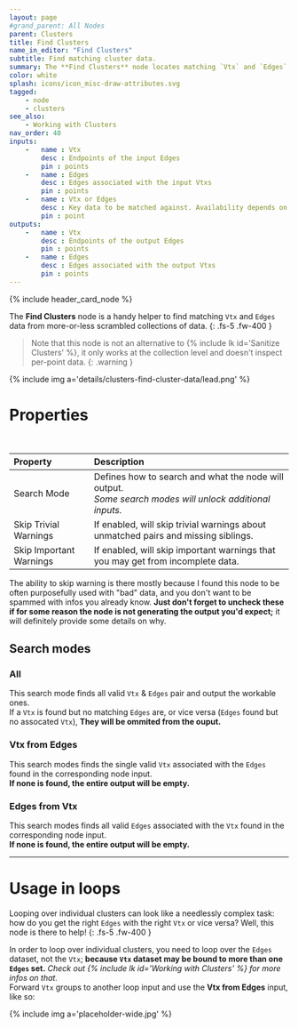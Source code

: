 ```yaml
---
layout: page
#grand_parent: All Nodes
parent: Clusters
title: Find Clusters
name_in_editor: "Find Clusters"
subtitle: Find matching cluster data.
summary: The **Find Clusters** node locates matching `Vtx` and `Edges` pairs from disordered data collections, helping streamline operations when working with individual clusters.
color: white
splash: icons/icon_misc-draw-attributes.svg
tagged:
    - node
    - clusters
see_also:
    - Working with Clusters
nav_order: 40
inputs:
    -   name : Vtx
        desc : Endpoints of the input Edges
        pin : points
    -   name : Edges
        desc : Edges associated with the input Vtxs
        pin : points
    -   name : Vtx or Edges
        desc : Key data to be matched against. Availability depends on the selected Search Mode.
        pin : point
outputs:
    -   name : Vtx
        desc : Endpoints of the output Edges
        pin : points
    -   name : Edges
        desc : Edges associated with the output Vtxs
        pin : points
---
```


{% include header_card_node %}

The **Find Clusters** node is a handy helper to find matching `Vtx` and `Edges` data from more-or-less scrambled collections of data.
{: .fs-5 .fw-400 } 

> Note that this node is not an alternative to {% include lk id='Sanitize Clusters' %}, it only works at the collection level and doesn't inspect per-point data.
{: .warning }

{% include img a='details/clusters-find-cluster-data/lead.png' %}

# Properties
<br>

| Property       | Description          |
|:-------------|:------------------|
| Search Mode          | Defines how to search and what the node will output.<br>*Some search modes will unlock additional inputs.* |
| Skip Trivial Warnings          | If enabled, will skip trivial warnings about unmatched pairs and missing siblings. |
| Skip Important Warnings          | If enabled, will skip important warnings that you may get from incomplete data. |

The ability to skip warning is there mostly because I found this node to be often purposefully used with "bad" data, and you don't want to be spammed with infos you already know. **Just don't forget to uncheck these if for some reason the node is not generating the output you'd expect;** it will definitely provide some details on why.

## Search modes
### All

This search mode finds all valid `Vtx` & `Edges` pair and output the workable ones.  
If a `Vtx` is found but no matching `Edges` are, or vice versa (`Edges` found but no assocated `Vtx`), **They will be ommited from the ouput.**

### Vtx from Edges

This search modes finds the single valid `Vtx` associated with the `Edges` found in the corresponding node input.  
**If none is found, the entire output will be empty.**

### Edges from Vtx

This search modes finds all valid `Edges` associated with the `Vtx` found in the corresponding node input.  
**If none is found, the entire output will be empty.**

---
# Usage in loops

Looping over individual clusters can look like a needlessly complex task: how do you get the right `Edges` with the right `Vtx` or vice versa? Well, this node is there to help!
{: .fs-5 .fw-400 } 

In order to loop over individual clusters, you need to loop over the `Edges` dataset, not the `Vtx`; **because `Vtx` dataset may be bound to more than one `Edges` set.** *Check out {% include lk id='Working with Clusters' %} for more infos on that.*  
Forward `Vtx` groups to another loop input and use the **Vtx from Edges** input, like so:

{% include img a='placeholder-wide.jpg' %}


